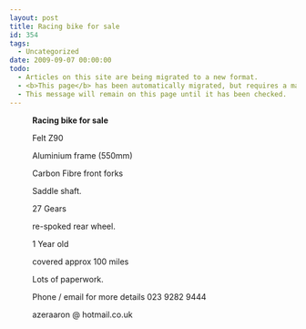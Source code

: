 ```yaml
---
layout: post
title: Racing bike for sale
id: 354
tags:
  - Uncategorized
date: 2009-09-07 00:00:00
todo:
  - Articles on this site are being migrated to a new format.
  - <b>This page</b> has been automatically migrated, but requires a manual check-&amp;-tune to ensure the format and links all work as expected.
  - This message will remain on this page until it has been checked.
---
```


<figure id="attachment_434" align="alignright" width="150" caption="Felt Z90"][![Felt Z90](http://www.pompeybug.co.uk/wp-content/uploads/2009/09/me_Racer_for_sale-150x150.jpg "me_Racer_for_sale")](http://www.pompeybug.co.uk/wp-content/uploads/2009/09/me_Racer_for_sale.jpg)</figure>

**Racing bike for sale**

Felt Z90

Aluminium frame (550mm)

Carbon Fibre front forks

Saddle shaft.

27 Gears

re-spoked rear wheel.

1 Year old

covered approx 100 miles

Lots of paperwork.

Phone / email for more details 023 9282 9444

azeraaron @ hotmail.co.uk